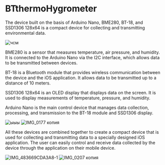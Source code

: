 # BTthermoHygrometer
 
The device built on the basis of Arduino Nano, BME280, BT-18, and SSD1306 128x64 is a compact device for collecting and transmitting environmental data.

![чсм](https://user-images.githubusercontent.com/112074005/235611838-954e944b-3b2f-4200-a80a-5ae4437d6b93.jpg)


BME280 is a sensor that measures temperature, air pressure, and humidity. It is connected to the Arduino Nano via the I2C interface, which allows data to be transmitted between devices.

BT-18 is a Bluetooth module that provides wireless communication between the device and the iOS application. It allows data to be transmitted up to a distance of 10 meters.

SSD1306 128x64 is an OLED display that displays data on the screen. It is used to display measurements of temperature, pressure, and humidity.

Arduino Nano is the main control device that manages data collection, processing, and transmission to the BT-18 module and SSD1306 display.

![ыыы](https://user-images.githubusercontent.com/112074005/235611876-3f186d3e-9991-41ef-89b2-114026768852.jpg)
![IMG_0177 копия](https://user-images.githubusercontent.com/112074005/235611889-d1198af0-2138-4502-bfd3-d5ecae872810.jpg)


All these devices are combined together to create a compact device that is used for collecting and transmitting data to a specially designed iOS application. The user can easily control and receive data collected by the device through the application on their mobile device.



![IMG_483669CDA3A8-1](https://user-images.githubusercontent.com/112074005/235614884-c53da880-6348-453e-9b67-40559f7928a3.jpeg)
![IMG_0207 копия](https://user-images.githubusercontent.com/112074005/235615174-faca9df1-7669-4caf-b657-30df6fb2792d.jpg)



